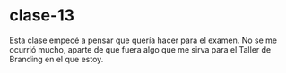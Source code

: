 # clase-13
Esta clase empecé a pensar que quería hacer para el examen. No se me ocurrió mucho, aparte de que fuera algo que me sirva para el Taller de Branding en el que estoy.
